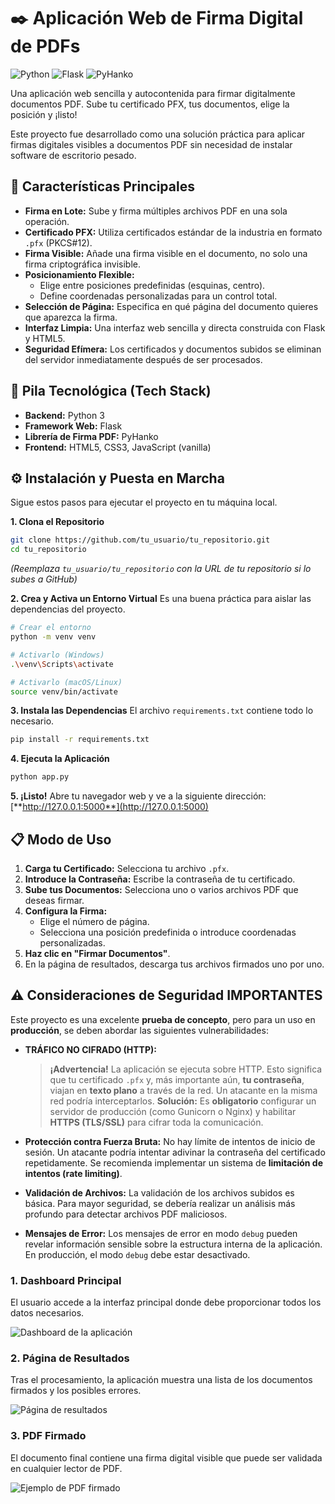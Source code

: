 # ✒️ Aplicación Web de Firma Digital de PDFs

![Python](https://img.shields.io/badge/Python-3.9+-blue.svg)
![Flask](https://img.shields.io/badge/Flask-2.x-black.svg)
![PyHanko](https://img.shields.io/badge/PyHanko-0.20.0-green.svg)


Una aplicación web sencilla y autocontenida para firmar digitalmente documentos PDF. Sube tu certificado PFX, tus documentos, elige la posición y ¡listo!

Este proyecto fue desarrollado como una solución práctica para aplicar firmas digitales visibles a documentos PDF sin necesidad de instalar software de escritorio pesado.


## 🚀 Características Principales

-   **Firma en Lote:** Sube y firma múltiples archivos PDF en una sola operación.
-   **Certificado PFX:** Utiliza certificados estándar de la industria en formato `.pfx` (PKCS#12).
-   **Firma Visible:** Añade una firma visible en el documento, no solo una firma criptográfica invisible.
-   **Posicionamiento Flexible:**
    -   Elige entre posiciones predefinidas (esquinas, centro).
    -   Define coordenadas personalizadas para un control total.
-   **Selección de Página:** Especifica en qué página del documento quieres que aparezca la firma.
-   **Interfaz Limpia:** Una interfaz web sencilla y directa construida con Flask y HTML5.
-   **Seguridad Efímera:** Los certificados y documentos subidos se eliminan del servidor inmediatamente después de ser procesados.

## 🔧 Pila Tecnológica (Tech Stack)

-   **Backend:** Python 3
-   **Framework Web:** Flask
-   **Librería de Firma PDF:** PyHanko
-   **Frontend:** HTML5, CSS3, JavaScript (vanilla)

## ⚙️ Instalación y Puesta en Marcha

Sigue estos pasos para ejecutar el proyecto en tu máquina local.

**1. Clona el Repositorio**
```bash
git clone https://github.com/tu_usuario/tu_repositorio.git
cd tu_repositorio
```
*(Reemplaza `tu_usuario/tu_repositorio` con la URL de tu repositorio si lo subes a GitHub)*

**2. Crea y Activa un Entorno Virtual**
Es una buena práctica para aislar las dependencias del proyecto.
```bash
# Crear el entorno
python -m venv venv

# Activarlo (Windows)
.\venv\Scripts\activate

# Activarlo (macOS/Linux)
source venv/bin/activate
```

**3. Instala las Dependencias**
El archivo `requirements.txt` contiene todo lo necesario.
```bash
pip install -r requirements.txt
```

**4. Ejecuta la Aplicación**
```bash
python app.py
```

**5. ¡Listo!**
Abre tu navegador web y ve a la siguiente dirección:
[**http://127.0.0.1:5000**](http://127.0.0.1:5000)

## 📋 Modo de Uso

1.  **Carga tu Certificado:** Selecciona tu archivo `.pfx`.
2.  **Introduce la Contraseña:** Escribe la contraseña de tu certificado.
3.  **Sube tus Documentos:** Selecciona uno o varios archivos PDF que deseas firmar.
4.  **Configura la Firma:**
    -   Elige el número de página.
    -   Selecciona una posición predefinida o introduce coordenadas personalizadas.
5.  **Haz clic en "Firmar Documentos"**.
6.  En la página de resultados, descarga tus archivos firmados uno por uno.

## ⚠️ Consideraciones de Seguridad IMPORTANTES

Este proyecto es una excelente **prueba de concepto**, pero para un uso en **producción**, se deben abordar las siguientes vulnerabilidades:

-   **TRÁFICO NO CIFRADO (HTTP):**
    > **¡Advertencia!** La aplicación se ejecuta sobre HTTP. Esto significa que tu certificado `.pfx` y, más importante aún, **tu contraseña**, viajan en **texto plano** a través de la red. Un atacante en la misma red podría interceptarlos.
    > **Solución:** Es **obligatorio** configurar un servidor de producción (como Gunicorn o Nginx) y habilitar **HTTPS (TLS/SSL)** para cifrar toda la comunicación.

-   **Protección contra Fuerza Bruta:** No hay límite de intentos de inicio de sesión. Un atacante podría intentar adivinar la contraseña del certificado repetidamente. Se recomienda implementar un sistema de **limitación de intentos (rate limiting)**.

-   **Validación de Archivos:** La validación de los archivos subidos es básica. Para mayor seguridad, se debería realizar un análisis más profundo para detectar archivos PDF maliciosos.

-   **Mensajes de Error:** Los mensajes de error en modo `debug` pueden revelar información sensible sobre la estructura interna de la aplicación. En producción, el modo `debug` debe estar desactivado.

### 1. Dashboard Principal
El usuario accede a la interfaz principal donde debe proporcionar todos los datos necesarios.

![Dashboard de la aplicación](./img/dashboard.png)

### 2. Página de Resultados
Tras el procesamiento, la aplicación muestra una lista de los documentos firmados y los posibles errores.

![Página de resultados](./img/resultado.png)

### 3. PDF Firmado
El documento final contiene una firma digital visible que puede ser validada en cualquier lector de PDF.

![Ejemplo de PDF firmado](./img/firma.png)
